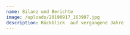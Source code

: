 ```yaml
---
name: Bilanz und Berichte
image: /uploads/20190917_163907.jpg
description: Rückblick  auf vergangene Jahre
---
```

